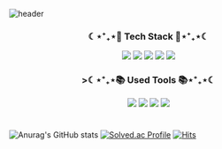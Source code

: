 ![header](https://capsule-render.vercel.app/api?type=waving&color=auto&height=300&section=header&text=Directrix%20Baek&fontSize=90) 

<h3 align="center">☾⋆⁺₊⋆💪 Tech Stack 💪⋆⁺₊⋆☾</h3>
<p align="center">
  <img src="https://img.shields.io/badge/Python-3776AB?style=for-the-badge&logo=Python&logoColor=white"/></a>  
  <img src="https://img.shields.io/badge/JAVA-007396?style=for-the-badge&logo=JAVA&logoColor=white"/></a> 
  <img src="https://img.shields.io/badge/Raspberry Pi-C51A4A?style=for-the-badge&logo=RaspberryPi&logoColor=white"/></a> 
  <img src="https://img.shields.io/badge/Arduino-00979D?style=for-the-badge&logo=Arduino&logoColor=white"/></a> 
  <img src="https://img.shields.io/badge/Android-3DDC84?style=for-the-badge&logo=Android&logoColor=white"/></a>
</p>


<h3 align="center">>☾⋆⁺₊⋆📚 Used Tools 📚⋆⁺₊⋆☾</h3>
<p align="center">
  <p align="center">
    <img src="https://img.shields.io/badge/github-181717?style=for-the-badge&logo=github&logoColor=white"></a>
    <img src="https://img.shields.io/badge/Django-092E20?style=for-the-badge&logo=Django&logoColor=white"/></a>
    <img src="https://img.shields.io/badge/OpenCV-5C3EE8?style=for-the-badge&logo=OpenCV&logoColor=white"/></a>
    <img src="https://img.shields.io/badge/vscode-5C3EE8?style=for-the-badge&logo=vscode&logoColor=white"/></a>
</p>




#
![Anurag's GitHub stats](https://github-readme-stats.vercel.app/api?username=baekmani&show_icons=true&theme=merko)
[![Solved.ac Profile](http://mazassumnida.wtf/api/v2/generate_badge?boj=wnstjs676)](https://solved.ac/wnstjs676/)
[![Hits](https://hits.seeyoufarm.com/api/count/incr/badge.svg?url=https%3A%2F%2Fgithub.com%2Fbaekmani%2Fhit-counter&count_bg=%233E3F3E&title_bg=%23555555&icon=&icon_color=%23E7E7E7&title=hits&edge_flat=false)](https://hits.seeyoufarm.com)
